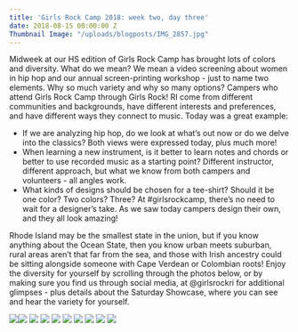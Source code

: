 ```yaml
---
title: 'Girls Rock Camp 2018: week two, day three'
date: 2018-08-15 00:00:00 Z
Thumbnail Image: "/uploads/blogposts/IMG_2857.jpg"
---
```


Midweek at our HS edition of Girls Rock Camp has brought lots of colors and diversity. What do we mean? We mean a video screening about women in hip hop and our annual screen-printing workshop - just to name two elements. Why so much variety and why so many options? Campers who attend Girls Rock Camp through Girls Rock! RI come from different communities and backgrounds, have different interests and preferences, and have different ways they connect to music. Today was a great example:

- If we are analyzing hip hop, do we look at what’s out now or do we delve into the classics? Both views were expressed today, plus much more!
- When learning a new instrument, is it better to learn notes and chords or better to use recorded music as a starting point? Different instructor, different approach, but what we know from both campers and volunteers - all angles work.
- What kinds of designs should be chosen for a tee-shirt? Should it be one color? Two colors? Three? At #girlsrockcamp, there’s no need to wait for a designer’s take. As we saw today campers design their own, and they all look amazing!

Rhode Island may be the smallest state in the union, but if you know anything about the Ocean State, then you know urban meets suburban, rural areas aren’t that far from the sea, and those with Irish ancestry could be sitting alongside someone with Cape Verdean or Colombian roots! Enjoy the diversity for yourself by scrolling through the photos below, or by making sure you find us through social media, at @girlsrockri for additional glimpses - plus details about the Saturday Showcase, where you can see and hear the variety for yourself.

![](/uploads/blogposts/IMG_2831-300x200.jpg)![](/uploads/blogposts/IMG_2827-300x200.jpg) ![](/uploads/blogposts/IMG_2830-300x200.jpg) ![](/uploads/blogposts/IMG_2883-300x200.jpg) ![](/uploads/blogposts/IMG_2833-300x200.jpg) ![](/uploads/blogposts/IMG_2849-300x200.jpg) ![](/uploads/blogposts/IMG_2857-300x200.jpg) ![](/uploads/blogposts/IMG_2882-300x200.jpg) ![](/uploads/blogposts/IMG_2861-300x200.jpg) ![](/uploads/blogposts/IMG_2865-300x200.jpg)
